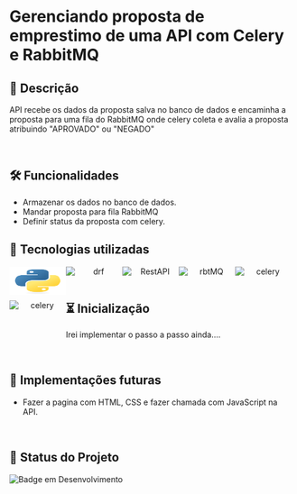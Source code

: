 
# Gerenciando proposta de emprestimo de uma API com Celery e RabbitMQ

## 📖  Descrição

API recebe os dados da proposta salva no banco de dados e encaminha a proposta para uma fila do RabbitMQ onde celery coleta e avalia a proposta atribuindo "APROVADO" ou "NEGADO"

<br/>

## 🛠️ Funcionalidades

- Armazenar os dados no banco de dados.
- Mandar proposta para fila RabbitMQ
- Definir status da proposta com celery.



## 📡 Tecnologias utilizadas 
<div align="center"> 

<img align="left" alt="python" height="50" width="100" src="https://raw.githubusercontent.com/devicons/devicon/master/icons/python/python-original.svg">
<img align="left" alt="drf" height="60" width="100" src="https://img.shields.io/badge/DJANGO-REST-ff1709?style=for-the-badge&logo=django&logoColor=white&color=ff1709&labelColor=gray">
<img align="left" alt="RestAPI" height="60" width="100" src="https://user-images.githubusercontent.com/25181517/192107858-fe19f043-c502-4009-8c47-476fc89718ad.png">

<img align="left" alt="rbtMQ" height="60" width="100" src="https://img.shields.io/badge/RabbitMQ-FF6600.svg?style=for-the-badge&logo=RabbitMQ&logoColor=white">

<img align="left" alt="celery" height="60" width="100" src="https://img.shields.io/badge/Celery-37814A.svg?style=for-the-badge&logo=Celery&logoColor=white">

<img align="left" alt="celery" height="60" width="100" src="https://img.shields.io/badge/Docker-2496ED.svg?style=for-the-badge&logo=Docker&logoColor=white">

</div>


<br/>


## ⏳ Inicialização

Irei implementar o passo a passo ainda....


<br/>

## 🔮 Implementações futuras

- Fazer a pagina com HTML, CSS e fazer chamada com JavaScript na API. 

<br/>

## 🔎 Status do Projeto

![Badge em Desenvolvimento](https://img.shields.io/badge/Status-Em%20Desenvolvimento-green)

<br/>


